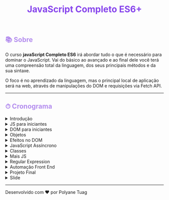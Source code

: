 
<h1 align="center" style="color:#8745ec"><strong>JavaScript Completo ES6+</strong></h1><br>


<h2 style="color:#b38cee">📚 Sobre</h2>

<!-- ## 📚 Sobre -->

O curso **javaScript Completo ES6** irá abordar tudo o que é necessário para dominar o JavaScript. Vai do básico ao avançado e ao final dele você terá uma compreensão total da linguagem, dos seus principais métodos e da sua sintaxe.

O foco é no aprendizado da linguagem, mas o principal local de aplicação será na web, através de manipulações do DOM e requisições via Fetch API.


---

<h2 style="color:#b38cee">⏱ Cronograma </h2>

<details><summary>Introdução</summary>
<p>

- [x] Linguagem e configuração do ambiente
  
</p>
</details> 

<details><summary>JS para iniciantes</summary>
<p>

  - [x] Variáveis
  - [x] Tipos de Dados 
  - [x] Números e Operadores
  - [x] Boolean e Condicionais
  - [x] Funções 
  - [x] Objetos
  - [x] Tudo é objeto
  - [x] Arrays e Loops
  - [x] Atribuição e Ternário
  - [x] Escopo
</p>
</details> 

<details><summary>DOM para iniciantes</summary>
<p>

  - [x] O que é DOM
  - [x] Seleção de Elementos
  - [x] ForEach e Arrow Function
  - [x] Classes e Atributos
  - [x] Dimensões e Distâncias
  - [x] Eventos
  - [x] Transversing e Manipulação
  - [x] Navegação por Tabs
</p>
</details> 

<details><summary>Objetos</summary>
<p>

  
</p>
</details> 

<details><summary>Efeitos no DOM</summary>
<p>

  
</p>
</details> 

<details><summary>JavaScript Assíncrono</summary>
<p>

  
</p>
</details> 

<details><summary>Classes</summary>
<p>

  
</p>
</details> 

<details><summary>Mais JS</summary>
<p>

  
</p>
</details> 

<details><summary>Regular Expression</summary>
<p>

  
</p>
</details> 

<details><summary>Automação Front End</summary>
<p>

  
</p>
</details> 

<details><summary>Projeto Final</summary>
<p>

  
</p>
</details> 

<details><summary>Slide</summary>
<p>

  
</p>
</details> 

<!-- - Objetos (constructor functions, prototype, Array, Math, String e mais)
- Efeitos no DOM (Modules, event bubble, setTimeout, forms e mais)
- JavaScript Assíncrono (Promisses, Fetch(novo AJAX), JSON, API, HTTP, Async/Await e mais)
- Classes (class, constructor, get, set, extends e mais)
- Mais JS ( IIFE, factory function, clojures, debbugging, destructuring, rest, iterables)
- Regular Expression (Principais padrões e métodos)
- Automação Front End (CLI, NPM, ESLint, Webpack, Babel e Git)
- Projeto Final (Refatoracão do projeto utilizando classes; Praticando com Git, ESLint e mais)
- Slide (Criação do plugin de slide) -->




---

Desenvolvido com ❤️ por Polyane Tuag